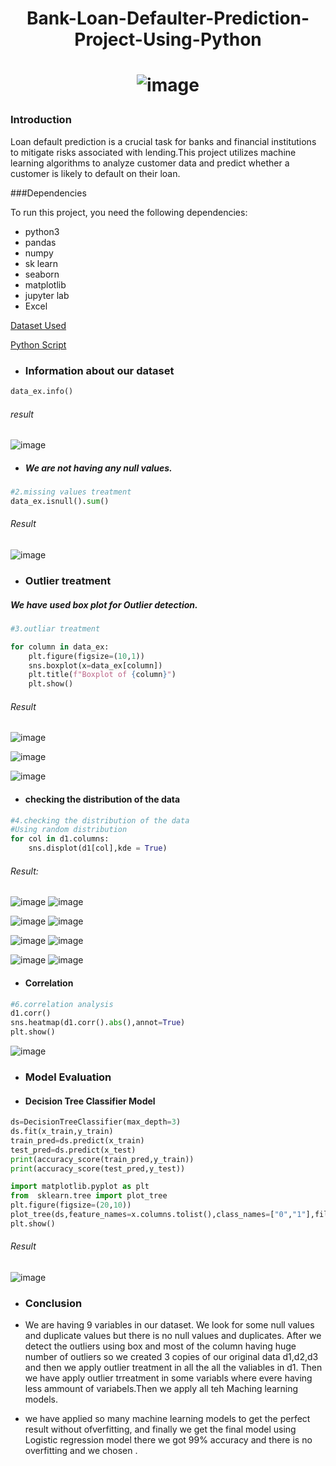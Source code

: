 # <p align="center"> Bank-Loan-Defaulter-Prediction-Project-Using-Python </p>
 
# <p align="center">![image](https://github.com/AhamedSahil/Bank-Loan-Default-Prediction-Project-Using-Python/assets/164605797/5ebc19c1-d7fd-4287-aae0-267d1d10b400)

</p>

### Introduction

Loan default prediction is a crucial task for banks and financial institutions to mitigate risks associated with lending.This project utilizes machine learning algorithms to analyze 
customer data and predict whether a customer is likely to default on their loan.

###Dependencies

To run this project, you need the following dependencies:

- python3
- pandas
- numpy
- sk learn
- seaborn
- matplotlib
- jupyter lab
- Excel

[Dataset Used](https://github.com/AhamedSahil/Bank-Loan-Defaulter-Prediction-Project-Using-Python/blob/36cace2def289bf8d78cad40bafe89359988c61a/bankloans%20data.xls)

[Python Script](Bank_loans_script.ipynb)

- ### Information about our dataset

```py
data_ex.info()
```

###### result

![image](https://github.com/AhamedSahil/Bank-Loan-Defaulter-Prediction-Project-Using-Python/assets/164605797/f67f1aba-b496-4191-a304-e7e15766a78a)

 - ##### We are not having any null values.

```py
#2.missing values treatment
data_ex.isnull().sum()
```

###### Result

![image](https://github.com/AhamedSahil/Bank-Loan-Defaulter-Prediction-Project-Using-Python/assets/164605797/b94bf840-eec4-49c8-aa27-7a1172899649)

- ### Outlier treatment 

##### We have used box plot for Outlier detection.

```py
#3.outliar treatment 

for column in data_ex:
    plt.figure(figsize=(10,1))
    sns.boxplot(x=data_ex[column])
    plt.title(f"Boxplot of {column}")
    plt.show() 
```
###### Result 

![image](https://github.com/AhamedSahil/Bank-Loan-Defaulter-Prediction-Project-Using-Python/assets/164605797/367f6427-c3aa-467f-9b23-e9b45fcb2669)

![image](https://github.com/AhamedSahil/Bank-Loan-Defaulter-Prediction-Project-Using-Python/assets/164605797/adfe04cb-7e05-4fee-9ac4-40c5effc185e)

![image](https://github.com/AhamedSahil/Bank-Loan-Defaulter-Prediction-Project-Using-Python/assets/164605797/3aa4322b-a8e8-4a6b-b0a8-c4d27bb33784)

- #### checking the distribution of the data

```py
#4.checking the distribution of the data
#Using random distribution 
for col in d1.columns:
    sns.displot(d1[col],kde = True)
```

###### Result:

![image](https://github.com/AhamedSahil/Bank-Loan-Defaulter-Prediction-Project-Using-Python/assets/164605797/937d674f-8b27-43f3-9b99-c07c1ff06b9c) 
![image](https://github.com/AhamedSahil/Bank-Loan-Defaulter-Prediction-Project-Using-Python/assets/164605797/c7ae5608-5dfd-435c-b8b1-910536cd5119)

![image](https://github.com/AhamedSahil/Bank-Loan-Defaulter-Prediction-Project-Using-Python/assets/164605797/c5a6dbc6-857c-4368-9be0-8678a3c552bc)
![image](https://github.com/AhamedSahil/Bank-Loan-Defaulter-Prediction-Project-Using-Python/assets/164605797/86dae432-d6dc-4653-863d-d9d7d2991b84)

![image](https://github.com/AhamedSahil/Bank-Loan-Defaulter-Prediction-Project-Using-Python/assets/164605797/574280df-fa05-427b-8cb7-4931b76a52c3)
![image](https://github.com/AhamedSahil/Bank-Loan-Defaulter-Prediction-Project-Using-Python/assets/164605797/12e87db6-c3ee-468b-9341-82eea802850a) 

![image](https://github.com/AhamedSahil/Bank-Loan-Defaulter-Prediction-Project-Using-Python/assets/164605797/345d1d2d-82b6-4303-8a52-44afbc6284cf) 
![image](https://github.com/AhamedSahil/Bank-Loan-Defaulter-Prediction-Project-Using-Python/assets/164605797/b649749a-4c23-4945-84aa-5dccb9ea5fa8) 

- #### Correlation 
```py
#6.correlation analysis 
d1.corr()
sns.heatmap(d1.corr().abs(),annot=True)
plt.show()
```
![image](https://github.com/AhamedSahil/Bank-Loan-Defaulter-Prediction-Project-Using-Python/assets/164605797/8684ed71-474b-4ba5-9098-438cc531c54d)

- ### Model Evaluation
 - #### Decision Tree Classifier Model
```py
ds=DecisionTreeClassifier(max_depth=3)
ds.fit(x_train,y_train)
train_pred=ds.predict(x_train)
test_pred=ds.predict(x_test)
print(accuracy_score(train_pred,y_train))
print(accuracy_score(test_pred,y_test))

import matplotlib.pyplot as plt
from  sklearn.tree import plot_tree
plt.figure(figsize=(20,10))
plot_tree(ds,feature_names=x.columns.tolist(),class_names=["0","1"],filled=True)
plt.show()
```

###### Result 

![image](https://github.com/AhamedSahil/Bank-Loan-Defaulter-Prediction-Project-Using-Python/assets/164605797/01759251-e2ce-49a0-9868-a2607cb1509b)

- ### Conclusion

- We are having 9 variables in our dataset. We look for some null values and duplicate values but there is no null values and duplicates. After we detect the outliers using box and most of the column having huge number of outliers so we created 3 copies of our original data d1,d2,d3 and then we apply outlier treatment in all the all the valiables in d1. Then we have apply outlier trreatment in some variabls where evere having less ammount of variabels.Then we apply all teh Maching learning models.


- we have applied so many machine learning models to get the perfect result without ofverfitting, and finally we get the final model using Logistic regression model there we got 99% accuracy and there is no overfitting and we chosen .
















